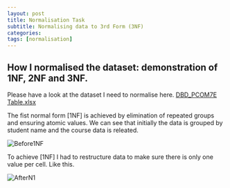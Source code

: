 ```yaml
---
layout: post
title: Normalisation Task 
subtitle: Normalising data to 3rd Form (3NF)
categories: 
tags: [normalisation]
---
```


## How I normalised the dataset: demonstration of 1NF, 2NF and 3NF. 

Please have a look at the dataset I need to normalise here. 
[DBD_PCOM7E Table.xlsx](https://github.com/user-attachments/files/18564688/DBD_PCOM7E.Table.xlsx)

The fist normal form [1NF] is achieved by elimination of repeated groups and ensuring atomic values. We can see that initially the data is grouped by student name and the course data is releated. 

![Before1NF](https://github.com/user-attachments/assets/f98e6431-be85-472a-bcbe-8fc048d9beb3)

To achieve [1NF] I had to restructure data to make sure there is only one value per cell. Like this. 

![AfterN1](https://github.com/user-attachments/assets/963638ff-875b-498f-b1db-a5eb6c9ba8c9)

